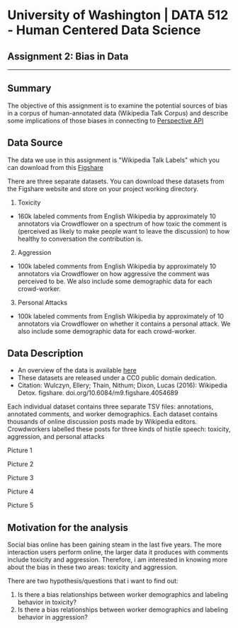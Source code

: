 # University of Washington | DATA 512 - Human Centered Data Science

## Assignment 2: Bias in Data

-------------------------------------------------------------------------------

## Summary
The objective of this assignment is to examine the potential sources of bias in a corpus of human-annotated data (Wikipedia Talk Corpus) and describe some implications of those biases in connecting to [Perspective API](https://github.com/conversationai/perspectiveapi/wiki/perspective-hacks)


## Data Source
The data we use in this assignment is "Wikipedia Talk Labels" which you can download from this [Figshare](https://figshare.com/projects/Wikipedia_Talk/16731)

There are three separate datasets. You can download these datasets from the Figshare website and store on your project working directory.

1. Toxicity
- 160k labeled comments from English Wikipedia by approximately 10 annotators via Crowdflower on a spectrum of how toxic the comment is (perceived as likely to make people want to leave the discussion) to how healthy to conversation the contribution is.

2. Aggression
- 100k labeled comments from English Wikipedia by approximately 10 annotators via Crowdflower on how aggressive the comment was perceived to be. We also include some demographic data for each crowd-worker.

3. Personal Attacks
- 100k labeled comments from English Wikipedia by approximately of 10 annotators via Crowdflower on whether it contains a personal attack. We also include some demographic data for each crowd-worker.


## Data Description
* An overview of the data is available [here](https://meta.wikimedia.org/wiki/Research:Detox/Data_Release.)
* These datasets are released under a CC0 public domain dedication.
* Citation: Wulczyn, Ellery; Thain, Nithum; Dixon, Lucas (2016): Wikipedia Detox. figshare. doi.org/10.6084/m9.figshare.4054689

Each individual dataset contains three separate TSV files: annotations, annotated comments, and worker demographics. Each dataset contains thousands of online discussion posts made by Wikipedia editors. Crowdworkers labelled these posts for three kinds of histile speech: toxicity, aggression, and personal attacks

Picture 1

Picture 2

Picture 3

Picture 4

Picture 5


## Motivation for the analysis
Social bias online has been gaining steam in the last five years. The more interaction users perform online, the larger data it produces with comments include toxicity and aggression. Therefore, i am interested in knowing more about the bias in these two areas: toxicity and aggression.

There are two hypothesis/questions that i want to find out:

1. Is there a bias relationships between worker demographics and labeling behavior in toxicity?
2. Is there a bias relationships between worker demographics and labeling behavior in aggression?
